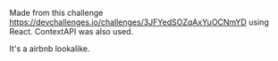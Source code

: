 Made from this challenge https://devchallenges.io/challenges/3JFYedSOZqAxYuOCNmYD using React. ContextAPI was also used.

It's a airbnb lookalike.
